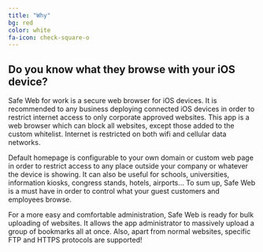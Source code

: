 ```yaml
---
title: "Why"
bg: red
color: white
fa-icon: check-square-o
---
```


## Do you know what they browse with your iOS device?

Safe Web for work is a secure web browser for iOS devices. It is recommended to any business deploying connected iOS devices in order to restrict internet access to only corporate approved websites. This app is a web browser which can block all websites, except those added to the custom whitelist. Internet is restricted on both wifi and cellular data networks.

Default homepage is configurable to your own domain or custom web page in order to restrict access to any place outside your company or whatever the device is showing. It can also be useful for schools, universities, information kiosks, congress stands, hotels, airports… To sum up, Safe Web is a must have in order to control what your guest customers and employees browse.

For a more easy and comfortable administration, Safe Web is ready for bulk uploading of websites. It allows the app administrator to massively upload a group of bookmarks all at once. Also, apart from normal websites, specific FTP and HTTPS protocols are supported! 
